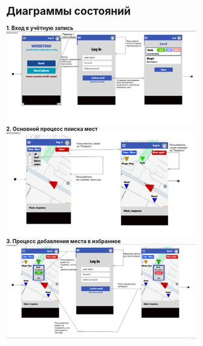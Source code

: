 # Диаграммы состояний

**1. Вход в учётную запись**
![Диаграмма Состояний1](../images/EventState.png)
**2. Основной процесс поиска мест**
![Диаграмма Состояний2](../images/SearchState.png)
**3. Процесс добавления места в избранное**
![Диаграмма Состояний3](../images/LikeState.png)